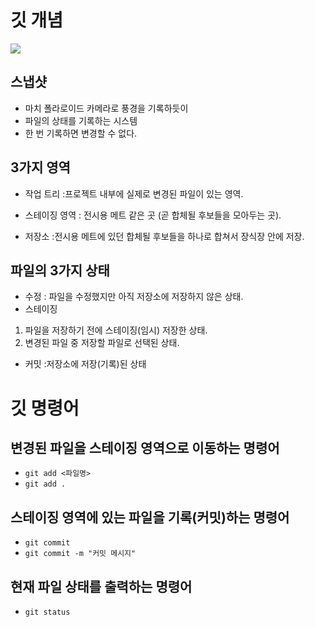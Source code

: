 # 깃 개념

![](https://encrypted-tbn0.gstatic.com/images?q=tbn:ANd9GcT2aRJR6dWUGsjhkUzKkGp-3787npBEJcJblg&s)


## 스냅샷
- 마치 폴라로이드 카메라로 풍경을 기록하듯이
- 파일의 상태를 기록하는 시스템
- 한 번 기록하면 변경할 수 없다.

## 3가지 영역
- 작업 트리 :프로젝트 내부에 실제로
            변경된 파일이 있는 영역.
- 스테이징 영역 : 전시용 메트 같은 곳
(곧 합체될 후보들을 모아두는 곳).

- 저장소 :전시용 메트에 있던 합체될 후보들을 하나로 합쳐서 장식장 안에 저장.

## 파일의 3가지 상태
- 수정 : 파일을 수정했지만 아직 저장소에 저장하지 않은 상태.
- 스테이징 
1. 파일을 저장하기 전에 스테이징(임시) 저장한 상태.
2. 변경된 파일 중 저장할 파일로 선택된 상태.

- 커밋 :저장소에 저장(기록)된 상태

# 깃 명령어

## 변경된 파일을 스테이징 영역으로 이동하는 명령어
- `git add <파일명>`
- `git add .`

## 스테이징 영역에 있는 파일을 기록(커밋)하는 명령어

- `git commit`
- `git commit -m "커밋 메시지"`

## 현재 파일 상태를 출력하는 명령어
- `git status`